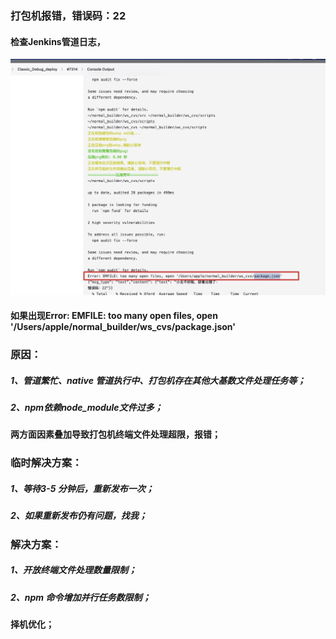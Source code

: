 ### 打包机报错，错误码：22

#### 检查Jenkins管道日志，

![image1](/assets/7ca65fe53ca009134a3e3e3edd1e044b.png)

#### 如果出现Error: EMFILE: too many open files, open '/Users/apple/normal\_builder/ws\_cvs/package.json'

### 原因：

##### 1、管道繁忙、native 管道执行中、打包机存在其他大基数文件处理任务等；

##### 2、npm依赖node\_module文件过多； 

#### 两方面因素叠加导致打包机终端文件处理超限，报错；

### 临时解决方案：

##### 1、等待3-5 分钟后，重新发布一次；

##### 2、如果重新发布仍有问题，找我；

### 解决方案：

##### 1、开放终端文件处理数量限制；

##### 2、npm 命令增加并行任务数限制；

#### 择机优化；

